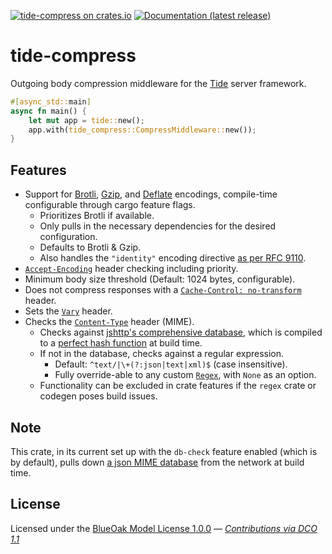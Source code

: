 [![tide-compress on crates.io](https://img.shields.io/crates/v/tide-compress)](https://crates.io/crates/tide-compress) [![Documentation (latest release)](https://docs.rs/tide-compress/badge.svg)](https://docs.rs/tide-compress/)

# tide-compress

Outgoing body compression middleware for the [Tide][] server framework.

```rust
#[async_std::main]
async fn main() {
    let mut app = tide::new();
    app.with(tide_compress::CompressMiddleware::new());
}
```

## Features

- Support for [Brotli][], [Gzip][], and [Deflate][] encodings, compile-time configurable through cargo feature flags.
  - Prioritizes Brotli if available.
  - Only pulls in the necessary dependencies for the desired configuration.
  - Defaults to Brotli & Gzip.
  - Also handles the `"identity"` encoding directive [as per RFC 9110][Identity].
- [`Accept-Encoding`][] header checking including priority.
- Minimum body size threshold (Default: 1024 bytes, configurable).
- Does not compress responses with a [`Cache-Control: no-transform`][] header.
- Sets the [`Vary`][] header.
- Checks the [`Content-Type`][] header (MIME).
  - Checks against [jshttp's comprehensive database][jshttp mime-db], which is compiled to a [perfect hash function][] at build time.
  - If not in the database, checks against a regular expression.
    - Default: `^text/|\+(?:json|text|xml)$` (case insensitive).
    - Fully override-able to any custom [`Regex`][], with `None` as an option.
  - Functionality can be excluded in crate features if the `regex` crate or codegen poses build issues.

## Note

This crate, in its current set up with the `db-check` feature enabled (which is by default),
pulls down [a json MIME database][jshttp mime-db] from the network at build time.

## License

Licensed under the [BlueOak Model License 1.0.0](LICENSE.md) — _[Contributions via DCO 1.1](contributing.md#developers-certificate-of-origin)_

[`Accept-Encoding`]: https://developer.mozilla.org/en-US/docs/Web/HTTP/Headers/Accept-Encoding
[`Cache-Control: no-transform`]: https://developer.mozilla.org/en-US/docs/Web/HTTP/Headers/Cache-Control
[`Content-Type`]: https://developer.mozilla.org/en-US/docs/Web/HTTP/Headers/Content-Type
[`Regex`]: https://docs.rs/regex/1/regex/struct.Regex.html
[`Vary`]: https://developer.mozilla.org/en-US/docs/Web/HTTP/Headers/Vary
[jshttp mime-db]: https://github.com/jshttp/mime-db/blob/master/db.json
[perfect hash function]: https://github.com/rust-phf/rust-phf
[Brotli]: https://en.wikipedia.org/wiki/Brotli
[Deflate]: https://en.wikipedia.org/wiki/Deflate
[Gzip]: https://en.wikipedia.org/wiki/Gzip
[Identity]: https://www.rfc-editor.org/rfc/rfc9110.html#name-accept-encoding
[Tide]: https://github.com/http-rs/tide
